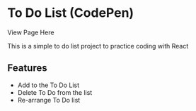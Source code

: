 # To Do List (CodePen)

View Page Here

This is a simple to do list project to practice coding with React

## Features

- Add to the To Do List
- Delete To Do from the list
- Re-arrange To Do list